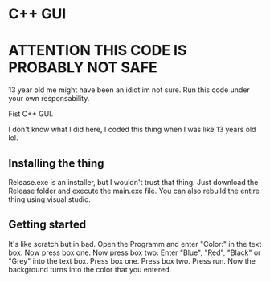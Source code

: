# C++ GUI

# ATTENTION THIS CODE IS PROBABLY NOT SAFE
13 year old me might have been an idiot im not sure. Run this code under your own responsability.

Fist C++ GUI.

I don't know what I did here, I coded this thing when I was like 13 years old lol.

## Installing the thing

Release.exe is an installer, but I wouldn't trust that thing. Just download the Release folder and execute the main.exe file.
You can also rebuild the entire thing using visual studio.

## Getting started

It's like scratch but in bad.
Open the Programm and enter "Color:" in the text box.
Now press box one.
Now press box two.
Enter "Blue", "Red", "Black" or "Grey" into the text box.
Press box one.
Press box two.
Press run.
Now the background turns into the color that you entered.
